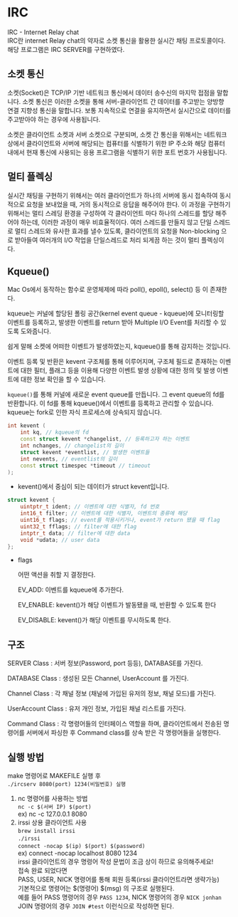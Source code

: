 # IRC 
IRC - Internet Relay chat</br>
IRC란 internet Relay chat의 약자로 소켓 통신을 활용한 실시간 채팅 프로토콜이다.</br>
해당 프로그램은 IRC SERVER를 구현하였다.</br>


## 소켓 통신

소켓(Socket)은 TCP/IP 기반 네트워크 통신에서 데이터 송수신의 마지막 접점을 말합니다. 소켓 통신은 이러한 소켓을 통해 서버-클라이언트 간 데이터를 주고받는 양방향 연결 지향성 통신을 말합니다. 보통 지속적으로 연결을 유지하면서 실시간으로 데이터를 주고받아야 하는 경우에 사용됩니다.

소켓은 클라이언트 소켓과 서버 소켓으로 구분되며, 소켓 간 통신을 위해서는 네트워크상에서 클라이언트와 서버에 해당되는 컴퓨터를 식별하기 위한 IP 주소와 해당 컴퓨터 내에서 현재 통신에 사용되는 응용 프로그램을 식별하기 위한 포트 번호가 사용됩니다.

## 멀티 플렉싱
실시간 채팅을 구현하기 위해서는 여러 클라이언트가 하나의 서버에 동시 접속하여 동시적으로 요청을 보내었을 때, 거의 동시적으로 응답을 해주어야 한다. 이 과정을 구현하기 위해서는 멀티 스레딩 환경을 구성하여 각 클라이언트 마다 하나의 스레드를 할당 해주어야 하는데, 이러한 과정이 매우 비효율적이다.
여러 스레드를 만들지 않고 단일 스레드로 멀티 스레드와 유사한 효과를 낼수 있도록, 클라이언트의 요청을 Non-blocking 으로 받아들여 여러개의 I/O 작업을 단일스레드로 처리 되게끔 하는 것이 멀티 플렉싱이다.

## Kqueue()
Mac Os에서 동작하는 함수로 운영체제에 따라 poll(), epoll(), select() 등 이 존재한다.

kqueue는 커널에 할당된 폴링 공간(kernel event queue - kqueue)에 모니터링할 이벤트를 등록하고, 발생한 이벤트를 return 받아 Multiple I/O Event를 처리할 수 있도록 도와줍니다.

쉽게 말해 소켓에 어떠한 이벤트가 발생하였는지, kqueue()를 통해 감지하는 것입니다.

이벤트 등록 및 반환은 kevent 구조체를 통해 이루어지며, 구조체 필드로 존재하는 이벤트에 대한 필터, 플래그 등을 이용해 다양한 이벤트 발생 상황에 대한 정의 및 발생 이벤트에 대한 정보 확인을 할 수 있습니다.

`kqueue()`를 통해 커널에 새로운 event queue를 만듭니다. 그 event queue의 fd를 반환합니다. 이 fd를 통해 kqueue()에서 이벤트를 등록하고 관리할 수 있습니다. kqueue는 fork로 인한 자식 프로세스에 상속되지 않습니다.

```cpp
int kevent (
    int kq, // kqueue의 fd
    const struct kevent *changelist, // 등록하고자 하는 이벤트
    int nchanges, // changelist의 길이
    struct kevent *eventlist, // 발생한 이벤트들
    int nevents, // eventlist의 길이
    const struct timespec *timeout // timeout
);

```
- kevent()에서 중심이 되는 데이터가 struct kevent입니다.
```cpp
struct kevent {
    uintptr_t ident; // 이벤트에 대한 식별자, fd 번호
    int16_t filter; // 이벤트에 대한 식별자, 이벤트의 종류에 해당
    uint16_t flags; // event를 적용시키거나, event가 return 됐을 때 flag
    uint32_t fflags; // filter에 대한 flag
    intptr_t data; // filter에 대한 data
    void *udata; // user data
};
```
- flags
    
    어떤 액션을 취할 지 결정한다.
    
    EV_ADD: 이벤트를 kqueue에 추가한다.
    
    EV_ENABLE: kevent()가 해당 이벤트가 발동됐을 때, 반환할 수 있도록 한다
    
    EV_DISABLE: kevent()가 해당 이벤트를 무시하도록 한다.
  
## 구조
SERVER Class : 서버 정보(Password, port 등등), DATABASE를 가진다.

DATABASE Class :  생성된 모든 Channel, UserAccount 를 가진다.

Channel Class : 각 채널 정보 (채널에 가입된 유저의 정보, 채널 모드)를 가진다.

UserAccount Class : 유저 개인 정보, 가입된 채널 리스트를 가진다.

Command Class : 각 명령어들의 인터페이스 역할을 하며, 클라이언트에서 전송된 명령어를 서버에서 파싱한 후 Command class를 상속 받은 각 명령어들을 실행한다.

## 실행 방법
make 명령어로 MAKEFILE 실행 후 </br>
`./ircserv 8080(port) 1234(비밀번호) 실행`</br>
1. nc 명령어를 사용하는 방법</br>
    `nc -c $(서버 IP) $(port)`</br>
  ex) nc -c 127.0.0.1 8080</br>
2. irssi 상용 클라이언트 사용</br>
   `brew install irssi`</br>
   `./irssi`</br>
   `connect -nocap $(ip) $(port) $(password)` </br>
   ex) connect -nocap localhost 8080 1234</br>
   irssi 클라이언트의 경우 명령어 작성 문법이 조금 상이 하므로 유의해주세요!</br>
접속 완료 되었다면 </br>
PASS, USER, NICK 명령어를 통해 회원 등록(irssi 클라이언트라면 생략가능)</br>
기본적으로 명령어는 $(명령어) $(msg) 의 구조로 실행된다.</br>
예를 들어 PASS 명령어의 경우 `PASS 1234`, NICK 명령어의 경우 `NICK jonhan`</br>
JOIN 명령어의 경우 `JOIN #test` 이런식으로 작성하면 된다. </br>
   
